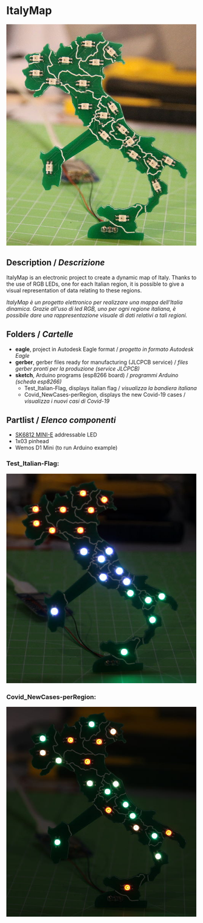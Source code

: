 # ItalyMap
![](https://github.com/lucadentella/ItalyMap/raw/main/images/pcb.jpg)
## Description / *Descrizione*
ItalyMap is an electronic project to create a dynamic map of Italy. Thanks to the use of RGB LEDs, one for each Italian region, it is possible to give a visual representation of data relating to these regions.

*ItalyMap è un progetto elettronico per realizzare una mappa dell'Italia dinamica. Grazie all'uso di led RGB, uno per ogni regione italiana, è possibile dare una rappresentazione visuale di dati relativi a tali regioni.*
## Folders / *Cartelle*
 - **eagle**, project in Autodesk Eagle format / *progetto in formato Autodesk Eagle*
 - **gerber**, gerber files ready for manufacturing (JLCPCB service) / *files gerber pronti per la produzione (service JLCPCB)*
 - **sketch**, Arduino programs (esp8266 board) / *programmi Arduino (scheda esp8266)*
 	 - Test_Italian-Flag, displays italian flag / *visualizza la bandiera italiana*
	 - Covid_NewCases-perRegion, displays the new Covid-19 cases / *visualizza i nuovi casi di Covid-19*
## Partlist / *Elenco componenti*
 - [SK6812 MINI-E](https://www.aliexpress.com/item/4000475685852.html) addressable LED
 - 1x03 pinhead
 - Wemos D1 Mini (to run Arduino example)
### Test_Italian-Flag:
 ![](https://github.com/lucadentella/ItalyMap/raw/main/images/flag.jpg)
### Covid_NewCases-perRegion:
 ![](https://github.com/lucadentella/ItalyMap/raw/main/images/covid19.jpg)